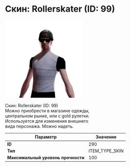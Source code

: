 # Скин: Rollerskater (ID: 99)

![Item Image](../img/290.webp?raw=true)

Скин: Rollerskater (ID: 99)<br>Можно приобрести в магазине одежды,<br>центральном рынке, или с gold рулетки.<br>Используется для изменения внешнего<br>вида персонажа. Можно надеть.


| Параметр | Значение |
|----------|----------|
| **ID** | 290 |
| **Тип** | ITEM_TYPE_SKIN |
| **Максимальный уровень прочности** | 100 |

